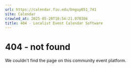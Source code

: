 ```yaml
---
url: https://calendar.fiu.edu/bnguy051_741
site: Calendar
crawled_at: 2025-05-20T10:54:21.970386
title: 404 - Localist Event Calendar Software
---
```


# 404 - not found
We couldn't find the page on this community event platform.
